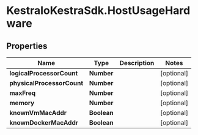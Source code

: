 # KestraIoKestraSdk.HostUsageHardware

## Properties

Name | Type | Description | Notes
------------ | ------------- | ------------- | -------------
**logicalProcessorCount** | **Number** |  | [optional] 
**physicalProcessorCount** | **Number** |  | [optional] 
**maxFreq** | **Number** |  | [optional] 
**memory** | **Number** |  | [optional] 
**knownVmMacAddr** | **Boolean** |  | [optional] 
**knownDockerMacAddr** | **Boolean** |  | [optional] 


